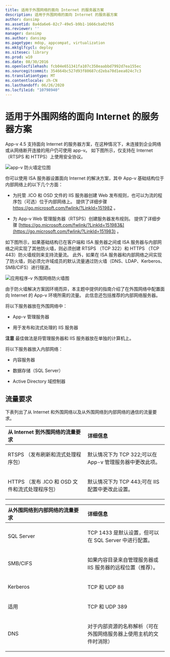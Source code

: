 ```yaml
---
title: 适用于外围网络的面向 Internet 的服务器方案
description: 适用于外围网络的面向 Internet 的服务器方案
author: dansimp
ms.assetid: 8a4da6e6-82c7-49e5-b9b1-1666cba02f65
ms.reviewer: ''
manager: dansimp
ms.author: dansimp
ms.pagetype: mdop, appcompat, virtualization
ms.mktglfcycl: deploy
ms.sitesec: library
ms.prod: w10
ms.date: 08/30/2016
ms.openlocfilehash: fcb04e651341fa107c358eaabbd7992d7ea155ec
ms.sourcegitcommit: 354664bc527d93f80687cd2eba70d1eea024c7c3
ms.translationtype: MT
ms.contentlocale: zh-CN
ms.lasthandoff: 06/26/2020
ms.locfileid: "10798940"
---
```

# 适用于外围网络的面向 Internet 的服务器方案


App-v 4.5 支持面向 Internet 的服务器方案，在这种情况下，未连接到企业网络或从网络断开连接的用户仍可使用 app-v。 如下图所示，仅支持在 Internet （RTSPS 和 HTTPS）上使用安全协议。

![app-v 防火墙定位图](images/appvfirewalls.gif)

你可以使用 ISA 服务器设置面向 Internet 的解决方案，其中 App-v 基础结构位于内部网络上的以下几个方面：

-   为托管 .ICO 和 OSD 文件的 IIS 服务器创建 Web 发布规则，也可以为流的程序包（可选）位于内部网络上。 提供了详细步骤 <https://go.microsoft.com/fwlink/?LinkId=151982> 。

-   为 App-v Web 管理服务器（RTSPS）创建服务器发布规则。 提供了详细步骤 [https://go.microsoft.com/fwlink/?LinkId=151983&](https://go.microsoft.com/fwlink/?LinkId=151983) 。

如下图所示，如果基础结构已在客户端和 ISA 服务器之间或 ISA 服务器与内部网络之间实现了其他防火墙，则必须创建 RTSPS （TCP 322）和 HTTPS （TCP 443）防火墙规则来支持流量流。 此外，如果在 ISA 服务器和内部网络之间实现了防火墙，则必须允许域成员的默认流量通过防火墙（DNS、LDAP、Kerberos、SMB/CIFS）进行隧道。

![应用程序-v 外围网络防火墙图](images/appvperimeternetworkfirewall.gif)

由于防火墙解决方案因环境而异，本主题中提供的指南介绍了在外围网络中配置面向 Internet 的 App-v 环境所需的流量。 此信息还包括推荐的内部网络服务器。

将以下服务器放在外围网络中：

-   App-v 管理服务器

-   用于发布和流式处理的 IIS 服务器

**注意** 最佳做法是将管理服务器和 IIS 服务器放在单独的计算机上。

 

将以下服务器放入内部网络：

-   内容服务器

-   数据存储（SQL Server）

-   Active Directory 域控制器

## 流量要求


下表列出了从 Internet 和外围网络以及从外围网络到内部网络的通信的流量要求。

<table>
<colgroup>
<col width="50%" />
<col width="50%" />
</colgroup>
<thead>
<tr class="header">
<th align="left">从 Internet 到外围网络的流量要求</th>
<th align="left">详细信息</th>
</tr>
</thead>
<tbody>
<tr class="odd">
<td align="left"><p>RTSPS （发布刷新和流式处理程序包）</p></td>
<td align="left"><p>默认情况下为 TCP 322;可以在 App-v 管理服务器中更改此项。</p></td>
</tr>
<tr class="even">
<td align="left"><p>HTTPS （发布 .ICO 和 OSD 文件和流式处理程序包）</p></td>
<td align="left"><p>默认情况下为 TCP 443;可在 IIS 配置中更改此设置。</p></td>
</tr>
</tbody>
</table>

 

<table>
<colgroup>
<col width="50%" />
<col width="50%" />
</colgroup>
<thead>
<tr class="header">
<th align="left">从外围网络到内部网络的流量要求</th>
<th align="left">详细信息</th>
</tr>
</thead>
<tbody>
<tr class="odd">
<td align="left"><p>SQL Server</p></td>
<td align="left"><p>TCP 1433 是默认设置，但可以在 SQL Server 中进行配置。</p></td>
</tr>
<tr class="even">
<td align="left"><p>SMB/CIFS</p></td>
<td align="left"><p>如果内容目录来自管理服务器或 IIS 服务器的远程位置（推荐）。</p></td>
</tr>
<tr class="odd">
<td align="left"><p>Kerberos</p></td>
<td align="left"><p>TCP 和 UDP 88</p></td>
</tr>
<tr class="even">
<td align="left"><p>适用</p></td>
<td align="left"><p>TCP 和 UDP 389</p></td>
</tr>
<tr class="odd">
<td align="left"><p>DNS</p></td>
<td align="left"><p>对于内部资源的名称解析（可在外围网络服务器上使用主机的文件时消除）</p></td>
</tr>
</tbody>
</table>

 

 

 





